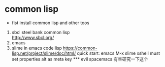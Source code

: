 # common lisp

* fist install common lisp and other toos
1. sbcl steel bank common lisp  
   http://www.sbcl.org/
2. emacs
3. slime  in emacs code lisp
   https://common-lisp.net/project/slime/doc/html/
  quick start:  emacs M-x slime
  xshell must set properties  alt as meta key ***
  evil spacemacs 有空研究一下这个